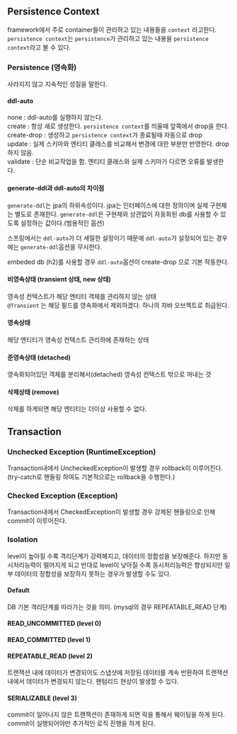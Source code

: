## Persistence Context
framework에서 주로 container들이 관리하고 있는 내용들을 `context` 라고한다. `persistence context`는 `persistence`가 관리하고 있는 내용을 `persistence context`라고 볼 수 있다.


### Persistence (영속화)
사라지지 않고 지속적인 성질을 말한다.



#### ddl-auto
none : ddl-auto를 실행하지 않는다. <br>
create : 항상 새로 생성한다. `persistence context`를 띄울때 앞쪽에서 drop을 한다. 
create-drop : 생성하고 `persistence context`가 종료될때 자동으로 drop <br>
update : 실제 스키마와 엔티티 클래스를 비교해서 변경에 대한 부분만 반영한다. drop 하지 않음. <br>
validate : 단순 비교작업을 함. 엔티티 클래스와 실제 스키마가 다르면 오류를 발생한다. <br>


#### generate-ddl과 ddl-auto의 차이점
`generate-ddl`는 jpa의 하위속성이다. jpa는 인터페이스에 대한 정의이며 실제 구현체는 별도로 존재한다. 
`generate-ddl`은 구현체와 상관없이 자동화된 db를 사용할 수 있도록 설정하는 값이다.(범용적인 옵션)

스프링에서는 `ddl-auto`가 더 세밀한 설정이기 때문에 `ddl-auto`가 설정되어 있는 경우에는 `generate-ddl`옵션을 무시한다.

embeded db (h2)를 사용할 경우 `ddl-auto`옵션이 create-drop 으로 기본 작동한다.



#### 비영속상태 (transient 상태, new 상태)
영속성 컨텍스트가 해당 엔티티 객체를 관리하지 않는 상태 <br>
`@Transient` 는 해당 필드를 영속화에서 제외하겠다. 하나의 자바 오브젝트로 취급된다. 


#### 영속상태
해당 엔티티가 영속성 컨텍스트 관리하에 존재하는 상태 <br>

#### 준영속상태 (detached)
영속화되어있던 객체를 분리해서(detached) 영속성 컨텍스트 밖으로 꺼내는 것 


#### 삭제상태 (remove)
삭제를 하게되면 해당 엔티티는 더이상 사용할 수 없다.



## Transaction
### Unchecked Exception (RuntimeException)
Transaction내에서 UncheckedException이 발생할 경우 rollback이 이루어진다. (try-catch로 핸들링 하여도 기본적으로는 rollback을 수행한다.)

### Checked Exception (Exception)
Transaction내에서 CheckedException이 발생할 경우 강제된 핸들링으로 인해 commit이 이루어진다.


### Isolation
level이 높아질 수록 격리단계가 강력해지고, 데이터의 정합성을 보장해준다. 하지만 동시처리능력이 떨어지게 되고 
반대로 level이 낮아질 수록 동시처리능력은 향상되지만 일부 데이터의 정합성을 보장하지 못하는 경우가 발생할 수도 있다. 
#### Default
DB 기본 격리단계를 따라가는 것을 의미. (mysql의 경우 REPEATABLE_READ 단계)
#### READ_UNCOMMITTED (level 0)

#### READ_COMMITTED (level 1)

#### REPEATABLE_READ (level 2)
트랜잭션 내에 데이터가 변경되어도 스냅샷에 저장된 데이터를 계속 반환하여 트랜잭션 내에서 데이터가 변경되지 않는다.
팬텀리드 현상이 발생할 수 있다.
#### SERIALIZABLE (level 3)
commit이 일어나지 않은 트랜잭션이 존재하게 되면 락을 통해서 웨이팅을 하게 된다.
commit이 실행되어야만 추가적인 로직 진행을 하게 된다.